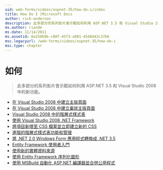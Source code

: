 ```yaml
---
uid: web-forms/videos/aspnet-35/how-do-i/index
title: How Do I |Microsoft Docs
author: rick-anderson
description: 此多部分的系列影片會示範如何利用 ASP.NET 3.5 和 Visual Studio 2008 中的新功能。
ms.author: riande
ms.date: 11/14/2011
ms.assetid: 6a25069b-c80f-45f3-a901-4548442c37b6
msc.legacyurl: /web-forms/videos/aspnet-35/how-do-i
msc.type: chapter
---
```

<a name="how-do-i"></a>如何
====================
> 此多部分的系列影片會示範如何利用 ASP.NET 3.5 和 Visual Studio 2008 中的新功能。


- [在 Visual Studio 2008 中建立主版頁面](how-do-i-create-a-master-page-in-visual-studio-2008.md)
- [在 Visual Studio 2008 中建立巢狀主版頁面](how-do-i-create-nested-master-page-in-visual-studio-2008.md)
- [Visual Studio 2008 中的階層式樣式表](how-do-i-cascading-style-sheets-in-visual-studio-2008.md)
- [使用 Visual Studio 2008 .NET Framework](how-do-i-working-with-visual-studio-2008-net-framework.md)
- [將項目新增至 CSS 檔案並立即建立新的 CSS](how-do-i-adding-elements-to-a-css-file-and-create-new-css-on-the-fly.md)
- [進階的階層式樣式表功能和管理](how-do-i-advance-cascading-style-sheet-features-and-management.md)
- [將 .NET 2.0 Windows Form 應用程式轉換成 .NET 3.5](how-do-i-converting-a-net-20-windows-forms-application-to-net-35.md)
- [Entity Framework 使用者入門](how-do-i-get-started-with-the-entity-framework.md)
- [使用新的實體資料來源](how-do-i-use-the-new-entity-data-source.md)
- [使用 Entity Framework 序列化圖形](how-do-i-serialize-a-graph-with-the-entity-framework.md)
- [使用 MSBuild 自動化 ASP.NET 編譯器並合併公用程式](how-do-i-use-msbuild-to-automate-the-aspnet-compiler-and-merge-utilities.md)
